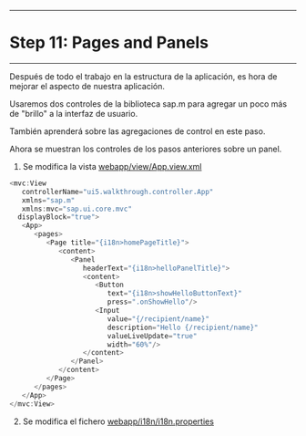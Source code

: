 **************************
# Step 11: Pages and Panels
**************************

Después de todo el trabajo en la estructura de la aplicación, es hora de mejorar el aspecto de
nuestra aplicación.


Usaremos dos controles de la biblioteca sap.m para agregar un poco más de "brillo" a la interfaz de usuario.


También aprenderá sobre las agregaciones de control en este paso.


Ahora se muestran los controles de los pasos anteriores sobre un panel.


1. Se modifica la vista [webapp/view/App.view.xml](webapp/view/App.view.xml)

``` js
<mvc:View
   controllerName="ui5.walkthrough.controller.App"
   xmlns="sap.m"
   xmlns:mvc="sap.ui.core.mvc"
  displayBlock="true">
   <App>
      <pages>
         <Page title="{i18n>homePageTitle}">
            <content>
               <Panel
                  headerText="{i18n>helloPanelTitle}">
                  <content>
                     <Button
                        text="{i18n>showHelloButtonText}"
                        press=".onShowHello"/>
                     <Input
                        value="{/recipient/name}"
                        description="Hello {/recipient/name}"
                        valueLiveUpdate="true"
                        width="60%"/>
                  </content>
               </Panel>
            </content>
         </Page>
      </pages>
   </App>
</mvc:View>
```

2. Se modifica el fichero [webapp/i18n/i18n.properties](webapp/i18n/i18n.properties)